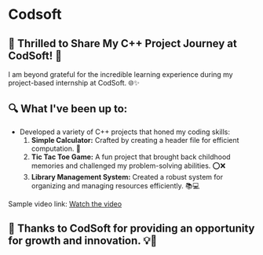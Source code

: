 # Codsoft
## 🚀 Thrilled to Share My C++ Project Journey at CodSoft! 🚀

I am beyond grateful for the incredible learning experience during my project-based internship at CodSoft. 🌐✨

## 🔍 What I've been up to:
- Developed a variety of C++ projects that honed my coding skills:
  1. **Simple Calculator:** Crafted by creating a header file for efficient computation. 🧮
  2. **Tic Tac Toe Game:** A fun project that brought back childhood memories and challenged my problem-solving abilities. ⭕❌
  3. **Library Management System:** Created a robust system for organizing and managing resources efficiently. 📚💻

Sample video link: [Watch the video](https://lnkd.in/gvpGRMVC) 

## 🙏 Thanks to CodSoft for providing an opportunity for growth and innovation. 💡🚀

